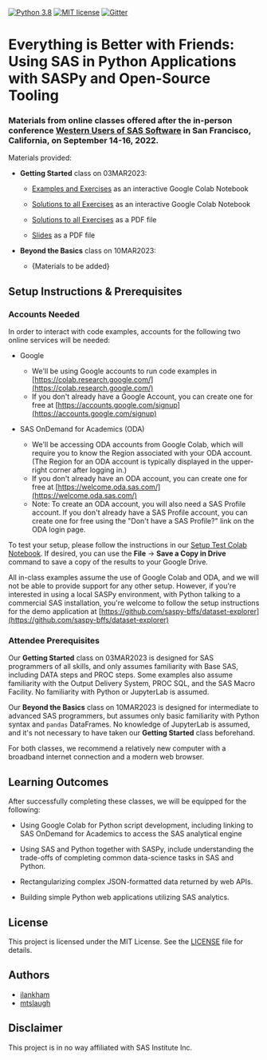 [![Python 3.8](https://img.shields.io/badge/python-3.8-brightgreen.svg)](#prerequisites)  [![MIT license](https://img.shields.io/badge/License-MIT-blue.svg)](LICENSE)  [![Gitter](https://img.shields.io/gitter/room/saspy-bffs/community.svg?color=777777)](https://gitter.im/saspy-bffs/community)


# Everything is Better with Friends: Using SAS in Python Applications with SASPy and Open-Source Tooling



### Materials from online classes offered after the in-person conference [Western Users of SAS Software](https://www.wuss.org) in San Francisco, California, on September 14-16, 2022.

Materials provided:


- __Getting Started__ class on 03MAR2023:

  - [Examples and Exercises](https://colab.research.google.com/drive/1FbgkTs1_bYDBY590DDAt2dxpg87X3u9b#offline=true&sandboxMode=true) as an interactive Google Colab Notebook

  - [Solutions to all Exercises](https://colab.research.google.com/drive/1swNT4HRGNfinA6uCU29UswySwONaJHbW#offline=true&sandboxMode=true) as an interactive Google Colab Notebook

  - [Solutions to all Exercises](solutions/Solutions-Getting_Started-Everything_Is_Better_With_Friends-WUSS2022_Encore.pdf) as a PDF file

  - [Slides](slides/Slides-Getting_Started-Everything_Is_Better_With_Friends-WUSS2022_Encore.pdf) as a PDF file


- __Beyond the Basics__ class on 10MAR2023:

  - {Materials to be added}
<!--- 
  - Examples and Exercises as interactive Google Colab Notebooks:
    - [Part 1](https://colab.research.google.com/drive/[NOTEBOOK-ID]#offline=true&sandboxMode=true)
    - [Part 2](https://colab.research.google.com/drive/[NOTEBOOK-ID]#offline=true&sandboxMode=true)
    - [Part 3](https://colab.research.google.com/drive/[NOTEBOOK-ID]#offline=true&sandboxMode=true)
    - [Part 4](https://colab.research.google.com/drive/[NOTEBOOK-ID]#offline=true&sandboxMode=true)
    
  - Solutions to all Exercises as interactive Google Colab Notebooks:
    - [Part 1](https://colab.research.google.com/drive/[NOTEBOOK-ID]#offline=true&sandboxMode=true)
    - [Part 2](https://colab.research.google.com/drive/[NOTEBOOK-ID]#offline=true&sandboxMode=true)
    - [Part 3](https://colab.research.google.com/drive/[NOTEBOOK-ID]#offline=true&sandboxMode=true)
    - [Part 4](https://colab.research.google.com/drive/[NOTEBOOK-ID]#offline=true&sandboxMode=true)
    
  - Solutions to all Exercises as PDF files:
    - [Part 1](solutions/Everything_is_Better_with_Friends-Beyond_the_Basics-Part1-Solutions.pdf)
    - [Part 2](solutions/Everything_is_Better_with_Friends-Beyond_the_Basics-Part2-Solutions.pdf)
    - [Part 3](solutions/Everything_is_Better_with_Friends-Beyond_the_Basics-Part3-Solutions.pdf)
    - [Part 4](solutions/Everything_is_Better_with_Friends-Beyond_the_Basics-Part4-Solutions.pdf)
    
  - [Slides](slides/Everything_is_Better_with_Friends-Beyond_the_Basics-Slides.pdf) as a PDF file
 -->

## Setup Instructions & Prerequisites

### Accounts Needed

In order to interact with code examples, accounts for the following two online services will be needed:

- Google
  - We'll be using Google accounts to run code examples in [https://colab.research.google.com/](https://colab.research.google.com/)
  - If you don't already have a Google Account, you can create one for free at [https://accounts.google.com/signup](https://accounts.google.com/signup) 

- SAS OnDemand for Academics (ODA)
  - We'll be accessing ODA accounts from Google Colab, which will require you to know the Region associated with your ODA account. (The Region for an ODA account is typically displayed in the upper-right corner after logging in.)
  - If you don't already have an ODA account, you can create one for free at [https://welcome.oda.sas.com/](https://welcome.oda.sas.com/)
  - Note: To create an ODA account, you will also need a SAS Profile account. If you don't already have a SAS Profile account, you can create one for free using the "Don't have a SAS Profile?" link on the ODA login page.

To test your setup, please follow the instructions in our [Setup Test Colab Notebook](https://colab.research.google.com/drive/1qtnXrOmAYAlulrtUPrnJ-7KfVGXEmcws#offline=true&sandboxMode=true). If desired, you can use the __File__ -> __Save a Copy in Drive__ command to save a copy of the results to your Google Drive.

All in-class examples assume the use of Google Colab and ODA, and we will not be able to provide support for any other setup. However, if you're interested in using a local SASPy environment, with Python talking to a commercial SAS installation, you're welcome to follow the setup instructions for the demo application at [https://github.com/saspy-bffs/dataset-explorer](https://github.com/saspy-bffs/dataset-explorer)


### Attendee Prerequisites

Our __Getting Started__ class on 03MAR2023 is designed for SAS programmers of all skills, and only assumes familiarity with Base SAS, including DATA steps and PROC steps. Some examples also assume familiarity with the Output Delivery System, PROC SQL, and the SAS Macro Facility. No familiarity with Python or JupyterLab is assumed.

Our __Beyond the Basics__ class on 10MAR2023 is designed for intermediate to advanced SAS programmers, but assumes only basic familiarity with Python syntax and `pandas` DataFrames. No knowledge of JupyterLab is assumed, and it's not necessary to have taken our __Getting Started__ class beforehand.

For both classes, we recommend a relatively new computer with a broadband internet connection and a modern web browser.


## Learning Outcomes

After successfully completing these classes, we will be equipped for the following:

- Using Google Colab for Python script development, including linking to SAS OnDemand for Academics to access the SAS analytical engine

- Using SAS and Python together with SASPy, include understanding the trade-offs of completing common data-science tasks in SAS and Python.

- Rectangularizing complex JSON-formatted data returned by web APIs.

- Building simple Python web applications utilizing SAS analytics.


## License
This project is licensed under the MIT License. See the [LICENSE](LICENSE) file for details.


## Authors
* [ilankham](https://github.com/ilankham)
* [mtslaugh](https://github.com/mtslaugh)


## Disclaimer

This project is in no way affiliated with SAS Institute Inc.
